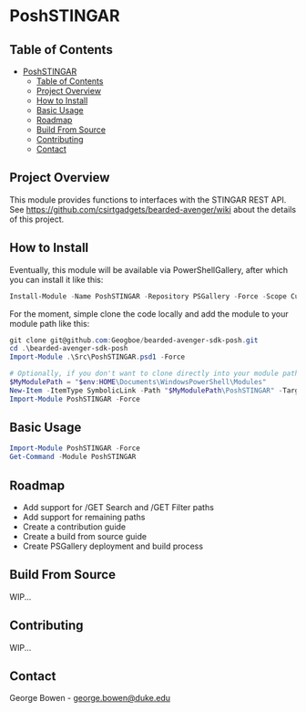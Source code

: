 # PoshSTINGAR

## Table of Contents
- [PoshSTINGAR](#poshstingar)
    - [Table of Contents](#table-of-contents)
    - [Project Overview](#project-overview)
    - [How to Install](#how-to-install)
    - [Basic Usage](#basic-usage)
    - [Roadmap](#roadmap)
    - [Build From Source](#build-from-source)
    - [Contributing](#contributing)
    - [Contact](#contact)

## Project Overview

This module provides functions to interfaces with the STINGAR REST API.
See https://github.com/csirtgadgets/bearded-avenger/wiki about the details of this project.

## How to Install

Eventually, this module will be available via PowerShellGallery, after which you can install it like this:
```powershell
Install-Module -Name PoshSTINGAR -Repository PSGallery -Force -Scope CurrentUser0
```

For the moment, simple clone the code locally and add the module to your module path like this:
```powershell
git clone git@github.com:Geogboe/bearded-avenger-sdk-posh.git
cd .\bearded-avenger-sdk-posh
Import-Module .\Src\PoshSTINGAR.psd1 -Force

# Optionally, if you don't want to clone directly into your module path, create a symbolic link
$MyModulePath = "$env:HOME\Documents\WindowsPowerShell\Modules"
New-Item -ItemType SymbolicLink -Path "$MyModulePath\PoshSTINGAR" -Target ".\Src"
Import-Module PoshSTINGAR -Force
```

## Basic Usage

```powershell
Import-Module PoshSTINGAR -Force
Get-Command -Module PoshSTINGAR
```

## Roadmap

- Add support for /GET Search and /GET Filter paths
- Add support for remaining paths
- Create a contribution guide
- Create a build from source guide
- Create PSGallery deployment and build process

## Build From Source

WIP...

## Contributing

WIP...

## Contact

George Bowen - george.bowen@duke.edu